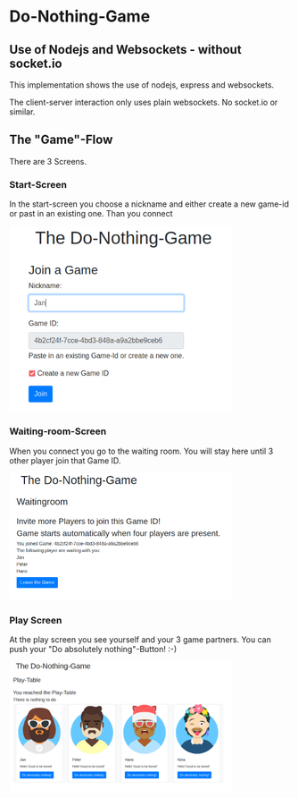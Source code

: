 # Do-Nothing-Game

## Use of Nodejs and Websockets - without socket.io

This implementation shows the use of nodejs, express and websockets.

The client-server interaction only uses plain websockets. No socket.io or similar.

## The "Game"-Flow

There are 3 Screens.

### Start-Screen
In the start-screen you choose a nickname and either create a new game-id or past in an existing one.
Than you connect

<kbd><img src="https://github.com/JanMeckelholt/do-nothing-game/blob/master/git-pictures/start-screen.png" width="400px"></kbd>

### Waiting-room-Screen
When you connect you go to the waiting room. You will stay here until 3 other player join that Game ID.

<kbd><img src="https://github.com/JanMeckelholt/do-nothing-game/blob/master/git-pictures/wait-screen.png" width="400px"></kbd>

### Play Screen
At the play screen you see yourself and your 3 game partners.
You can push your "Do absolutely nothing"-Button! :-)

<kbd><img src="https://github.com/JanMeckelholt/do-nothing-game/blob/master/git-pictures/play-screen.png" width="400px"></kbd>
